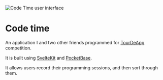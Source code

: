 ![Code Time user interface](https://user-images.githubusercontent.com/56836089/218267408-5c03e18c-42fb-407c-bd12-392fedacb050.png)

# Code time
An application I and two other friends programmed for [TourDeApp](https://tourdeapp.cz) competition.

It is built using [SvelteKit](https://kit.svelte.dev) and [PocketBase](https://pocketbase.io).

It allows users record their programming sessions, and then sort through them.
